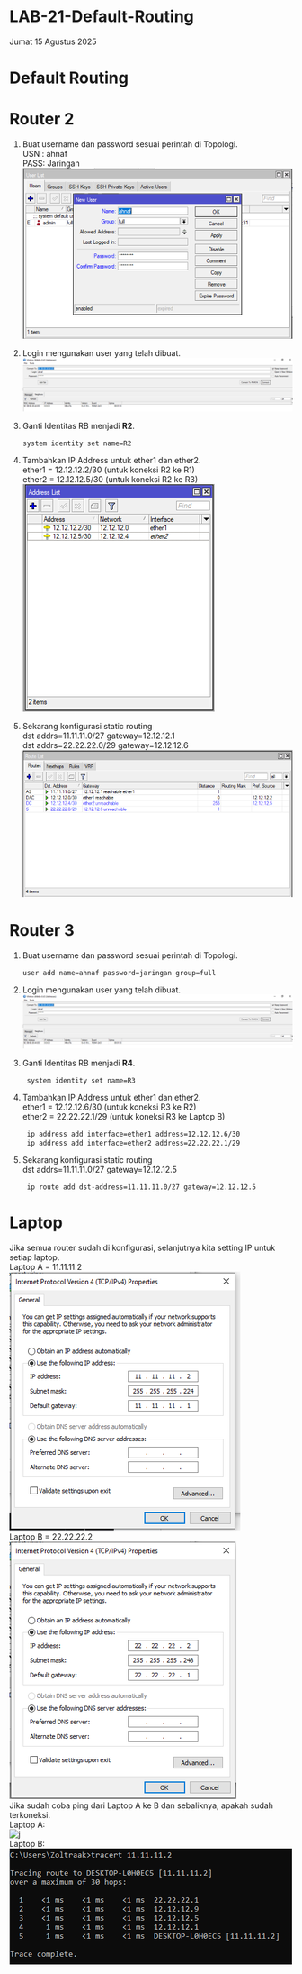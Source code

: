 # LAB-21-Default-Routing
Jumat 15 Agustus 2025  
  
# Default Routing  

# Router 2  
  1. Buat username dan password sesuai perintah di Topologi.  
     USN : ahnaf  
     PASS: Jaringan  
![a](usradd.PNG)  
  2. Login mengunakan user yang telah dibuat.  
![b](logon.PNG)  
  3. Ganti Identitas RB menjadi **R2**.  

         system identity set name=R2
  4. Tambahkan IP Address untuk ether1 dan ether2.  
     ether1 = 12.12.12.2/30 (untuk koneksi R2 ke R1)  
     ether2 = 12.12.12.5/30 (untuk koneksi R2 ke R3)  
![c](jkvshfuisdhfui.PNG)  
  5. Sekarang konfigurasi static routing  
     dst addrs=11.11.11.0/27 gateway=12.12.12.1  
     dst addrs=22.22.22.0/29 gateway=12.12.12.6  
![e](y8asdvyuasdtvauy.PNG)  

# Router 3
  1. Buat username dan password sesuai perintah di Topologi.  

         user add name=ahnaf password=jaringan group=full  
  2. Login mengunakan user yang telah dibuat.  
![g](logon.PNG)  
  3. Ganti Identitas RB menjadi **R4**.  

          system identity set name=R3  
  4. Tambahkan IP Address untuk ether1 dan ether2.  
     ether1 = 12.12.12.6/30 (untuk koneksi R3 ke R2)  
     ether2 = 22.22.22.1/29 (untuk koneksi R3 ke Laptop B)

          
          ip address add interface=ether1 address=12.12.12.6/30  
          ip address add interface=ether2 address=22.22.22.1/29
  5. Sekarang konfigurasi static routing  
     dst addrs=11.11.11.0/27 gateway=12.12.12.5

          ip route add dst-address=11.11.11.0/27 gateway=12.12.12.5

# Laptop  
  Jika semua router sudah di konfigurasi, selanjutnya kita setting IP untuk setiap laptop.  
  Laptop A = 11.11.11.2  
  ![h](pc2.PNG)  
  Laptop B = 22.22.22.2  
  ![i](win.PNG)  
  Jika sudah coba ping dari Laptop A ke B dan sebaliknya, apakah sudah terkoneksi.  
  Laptop A:  
  ![j]()  
  Laptop B:  
  ![k](jcdasfyhuiasdhasuidha.PNG)  
